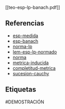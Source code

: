 [[teo-esp-lp-banach.pdf]]

## Referencias
- [esp-medida](./esp-medida.md)
- [esp-banach](./esp-banach.md)
- [norma-lp](./norma-lp.md)
- [lem-esp-lp-normado](./lem-esp-lp-normado.md)
- [norma](./norma.md)
- [metrica-inducida](./metrica-inducida.md)
- [completitud-metrica](./completitud-metrica.md)
- [sucesion-cauchy](./sucesion-cauchy.md)

## Etiquetas
#DEMOSTRACIÓN 
